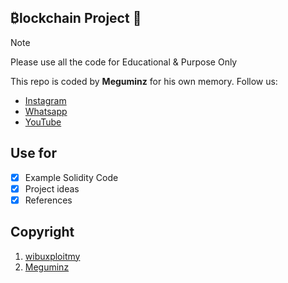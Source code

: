 ## ₿lockchain Project :memo:

> [!NOTE]
> Please use all the code for Educational & Purpose Only

This repo is coded by **Meguminz** for his own memory.
Follow us:
- [Instagram](https://www.instagram.com/wibuxploitmy/)
- [Whatsapp](https://whatsapp.com/channel/0029VaQ9FGtCsU9VIs774c2i)
- [YouTube](www.youtube.com/@wibuxploitmy)

## Use for
- [x] Example Solidity Code
- [x] Project ideas
- [x] References

## Copyright
1. [wibuxploitmy](https://www.instagram.com/wibuxploitmy/)
2. [Meguminz](https://www.instagram.com/wibuxploitmy/)
